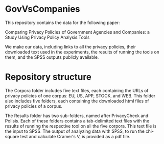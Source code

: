 # GovVsCompanies

This repository contains the data for the following paper:

Comparing Privacy Policies of Government Agencies and Companies: a Study Using Privacy Policy Analysis Tools

We make our data, including links to all the privacy policies, their downloaded text used in the experiments, the results of running the tools on them, and the SPSS outputs publicly available.

# Repository structure 
The Corpora folder includes five text files, each containing the URLs of privacy policies of one corpus: EU, US, APP, STOCK, and WEB. This folder also includes five folders, each containing the downloaded html files of privacy policies of a corpus.

The Results folder has two sub-folders, named after PrivacyCheck and Polisis. Each of these folders contains a tab-delimited text files with the results of running the respective tool on all the five corpora. This text file is the input to SPSS. The output of analyzing data with SPSS, to run the chi-square test and calculate Cramer's V, is provided as a pdf file.
